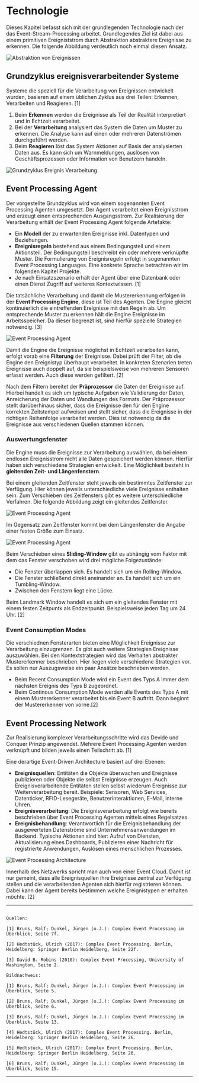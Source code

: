 # Technologie

Dieses Kapitel befasst sich mit der grundlegenden Technologie nach der das Event-Stream-Processing arbeitet. Grundlegendes Ziel ist dabei aus einem primitiven Ereigniststrom durch Abstraktion abstraktere Ereignisse zu erkennen. Die folgende Abbildung verdeutlich noch einmal diesen Ansatz.

![Abstraktion von Ereignissen](./files/abstractionOfEventsThroughPatterns.png)

## Grundzyklus ereignisverarbeitender Systeme

Systeme die speziell für die Verarbeitung von Ereignissen entwickelt wurden, basieren auf einem üblichen Zyklus aus drei Teilen: Erkennen, Verarbeiten und Reagieren. [1]

1. Beim **Erkennen** werden die Ereignisse als Teil der Realität interpretiert und in Echtzeit verarbeitet.
2. Bei der **Verarbeitung** analysiert das System die Daten um Muster zu erkennen. Die Analyse kann auf einen oder mehreren Datenströmen durchgeführt werden.
3. Beim **Reagieren** löst das System Aktionen auf Basis der analysierten Daten aus. Es kann sich um Warnmeldungen, auslösen von Geschäftsprozessen oder Information von Benutzern handeln.

![Grundzyklus Ereignis Verarbeitung](./files/grundzyklusEventStreamProcessing.png)

## Event Processing Agent

Der vorgestellte Grundzyklus wird von einem sogenannten Event Processing Agenten umgesetzt. Der Agent verarbeitet einen Ereignisstrom und erzeugt einen entsprechenden Ausgangsstrom. Zur Realisierung der Verarbeitung erhält der Event Processing Agent folgende Artefakte:

- Ein **Modell** der zu erwartenden Ereignisse inkl. Datentypen und Beziehungen.
- **Ereignisregeln** bestehend aus einem Bedingungsteil und einem Aktionsteil. Der Bedingungsteil beschreibt ein oder mehrere verknüpfte Muster. Die Formulierung von Ereignisregeln erfolgt in sogenannten Event Processing Languages. Eine konkrete Sprache betrachten wir im folgenden Kapitel Projekte.
- Je nach Einsatzszenario erhält der Agent über eine Datenbank oder einen Dienst Zugriff auf weiteres Kontextwissen. [1]

Die tatsächliche Verarbeitung und damit die Mustererkennung erfolgen in der **Event Processing Engine**, diese ist Teil des Agenten. Die Engine gleicht kontinuierlich die eintreffenden Ereignisse mit den Regeln ab. Um entsprechende Muster zu erkennen hält die Engine Ereignisse im Arbeitsspeicher. Da dieser begrenzt ist, sind hierfür spezielle Strategien notwendig. [3] 

![Event Processing Agent](./files/eventProcessingAgent.png)

Damit die Engine die Ereignisse möglichst in Echtzeit verarbeiten kann, erfolgt vorab eine **Filterung** der Ereignisse. Dabei prüft der Filter, ob die Engine den Ereignistyp überhaupt verarbeitet. In konkreten Szenarien treten Ereignisse auch doppelt auf, da sie beispielsweise von mehreren Sensoren erfasst werden. Auch diese werden gefiltert. [2]

Nach dem Filtern bereitet der **Präprozessor** die Daten der Ereignisse auf. Hierbei handelt es sich um typische Aufgaben wie Validierung der Daten, Anreicherung der Daten und Wandlungen des Formats. Der Präprozessor stellt darüberhinaus sicher, dass die Ereignisse den für den Engine korrekten Zeitstempel aufweisen und stellt sicher, dass die Ereignisse in der richtigen Reihenfolge verarbeitet werden. Dies ist notwendig da die Ereignisse aus verschiedenen Quellen stammen können.

### Auswertungsfenster

Die Engine muss die Ereignisse zur Verarbeitung auswählen, da bei einem endlosen Ereignisstrom nicht alle Daten gespeichert werden können. Hierfür haben sich verschiedene Strategien entwickelt. Eine Möglichkeit besteht in **gleitenden Zeit- und Längenfenstern**.

Bei einem gleitenden Zeitfenster steht jeweils ein bestimmtes Zeitfenster zur Verfügung. Hier können jeweils unterschiedliche viele Ereignisse enthalten sein. Zum Verschieben des Zeitfensters gibt es weitere unterschiedliche Verfahren. Die folgende Abbildung zeigt ein gleitendes Zeitfenster.

![Event Processing Agent](./files/gleitendesZeitfenster.png)

Im Gegensatz zum Zeitfenster kommt bei dem Längenfenster die Angabe einer festen Größe zum Einsatz.

![Event Processing Agent](./files/gleitendesLaengenfenster.png)

Beim Verschieben eines **Sliding-Window** gibt es abhängig vom Faktor mit dem das Fenster verschoben wird drei mögliche Folgezustände:

- Die Fenster überlappen sich. Es handelt sich um ein Rolling-Window.
- Die Fenster schließend direkt aneinander an. Es handelt sich um ein Tumbling-Window.
- Zwischen den Fenstern liegt eine Lücke.

Beim Landmark Window handelt es sich um ein gleitendes Fenster mit einem festen Zeitpuntk als Endzeitpunkt. Beispielsweise jeden Tag um 24 Uhr. [2]

### Event Consumption Modes

Die verschiednen Fensterarten bieten eine Möglichkeit Ereignisse zur Verarbeitung einzugrenzen. Es gibt auch weitere Strategien Ereignisse auszuwählen. Bei den Kontextstrategien wird das Verhalten abstrakter Mustererkenner beschrieben. Hier liegen viele verschiedene Strategien vor. Es sollen nur Auszugsweise ein paar Ansätze beschrieben werden.

- Beim Recent Consumption Mode wird ein Event des Typs A immer dem nächsten Ereignis des Typs B zugeordnet.
- Beim Continous Consumption Mode werden alle Events des Typs A mit einem Mustererkenner verarbeitet bis ein Event B auftritt. Dann beginnt der Mustererkenner von vorne.[2]


## Event Processing Network

Zur Realisierung komplexer Verarbeitungsschritte wird das Devide und Conquer Prinzip angewendet. Mehrere Event Processing Agenten werden verknüpft und bilden jeweils einen Teilschritt ab. [1]

Eine derartige Event-Driven Architecture basiert auf drei Ebenen:

- **Ereignisquellen**: Entitäten die Objekte überwachen und Ereignisse publizieren oder Objekte die selbst Ereignisse erzeugen. Auch Ereignisverarbeitende Entitäten stellen selbst wiederum Ereignisse zur Weiterverarbeitung bereit. Beispiele: Sensoren, Web Services, Datenticker, RFID-Lesegeräte, Benutzerinteraktionen, E-Mail, interne Uhren.
- **Ereignisverarbeitung**: Die Ereignisverarbeitung erfolgt wie bereits beschrieben über Event Processing Agenten mittels eines Regelsatzes.
- **Ereignisbehandlung**: Verantwortlich für die Ereignisbehandlung der ausgewerteten Datenströme sind Unternehmensanwendungen im Backend. Typische Aktionen sind hier: Aufruf von Diensten, Aktualisierung eines Dashboards, Publizieren einer Nachricht für registrierte Anwendungen, Auslösen eines menschlichen Prozesses.

![Event Processing Architecture](./files/eventDrivenArchitecture.png)

Innerhalb des Netzwerks spricht man auch von einer Event Cloud. Damit ist nur gemeint, dass alle Ereignisquellen ihre Ereignisse zentral zur Verfügung stellen und die verarbeitenden Agenten sich hierfür registrieren können. Dabei kann der Agent bereits bestimmen welche Ereignistypen er erhalten möchte. [2]

***

```

Quellen:

[1] Bruns, Ralf; Dunkel, Jürgen (o.J.): Complex Event Processing im Überblick, Seite 7f.

[2] Hedtstück, Ulrich (2017): Complex Event Processing. Berlin, Heidelberg: Springer Berlin Heidelberg, Seite 22f.

[3] David B. Robins (2010): Complex Event Processing, University of Washington, Seite 2.

Bildnachweis:

[1] Bruns, Ralf; Dunkel, Jürgen (o.J.): Complex Event Processing im Überblick, Seite 5.

[2] Bruns, Ralf; Dunkel, Jürgen (o.J.): Complex Event Processing im Überblick, Seite 6.

[3] Bruns, Ralf; Dunkel, Jürgen (o.J.): Complex Event Processing im Überblick, Seite 13.

[4] Hedtstück, Ulrich (2017): Complex Event Processing. Berlin, Heidelberg: Springer Berlin Heidelberg, Seite 26.

[5] Hedtstück, Ulrich (2017): Complex Event Processing. Berlin, Heidelberg: Springer Berlin Heidelberg, Seite 26.

[6] Bruns, Ralf; Dunkel, Jürgen (o.J.): Complex Event Processing im Überblick, Seite 15.

```

***



